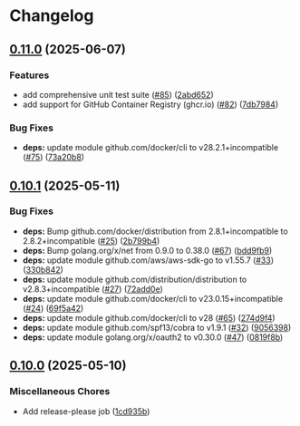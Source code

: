 # Changelog

## [0.11.0](https://github.com/koki-develop/docker-tags/compare/v0.10.1...v0.11.0) (2025-06-07)


### Features

* add comprehensive unit test suite ([#85](https://github.com/koki-develop/docker-tags/issues/85)) ([2abd652](https://github.com/koki-develop/docker-tags/commit/2abd6527a3dd9aa966a69f741ee81846ebf244cb))
* add support for GitHub Container Registry (ghcr.io) ([#82](https://github.com/koki-develop/docker-tags/issues/82)) ([7db7984](https://github.com/koki-develop/docker-tags/commit/7db798405a610ac75e1a9b38f726d2f01ab94627))


### Bug Fixes

* **deps:** update module github.com/docker/cli to v28.2.1+incompatible ([#75](https://github.com/koki-develop/docker-tags/issues/75)) ([73a20b8](https://github.com/koki-develop/docker-tags/commit/73a20b85a97f9f9a506cb124db184137f53319f4))

## [0.10.1](https://github.com/koki-develop/docker-tags/compare/v0.10.0...v0.10.1) (2025-05-11)


### Bug Fixes

* **deps:** Bump github.com/docker/distribution from 2.8.1+incompatible to 2.8.2+incompatible ([#25](https://github.com/koki-develop/docker-tags/issues/25)) ([2b799b4](https://github.com/koki-develop/docker-tags/commit/2b799b48a2c5dac2f24fa41ded61002769b1960f))
* **deps:** Bump golang.org/x/net from 0.9.0 to 0.38.0 ([#67](https://github.com/koki-develop/docker-tags/issues/67)) ([bdd9fb9](https://github.com/koki-develop/docker-tags/commit/bdd9fb9f046d2bcde604c530197b8b780580952d))
* **deps:** update module github.com/aws/aws-sdk-go to v1.55.7 ([#33](https://github.com/koki-develop/docker-tags/issues/33)) ([330b842](https://github.com/koki-develop/docker-tags/commit/330b842fe9e38d2620a47c34cfd6dd9ae8820fb9))
* **deps:** update module github.com/distribution/distribution to v2.8.3+incompatible ([#27](https://github.com/koki-develop/docker-tags/issues/27)) ([72add0e](https://github.com/koki-develop/docker-tags/commit/72add0e3020e6cb76891de0b6e3950e4749229a4))
* **deps:** update module github.com/docker/cli to v23.0.15+incompatible ([#24](https://github.com/koki-develop/docker-tags/issues/24)) ([69f5a42](https://github.com/koki-develop/docker-tags/commit/69f5a42064faad483270ea1afcd4fcff14d384ab))
* **deps:** update module github.com/docker/cli to v28 ([#65](https://github.com/koki-develop/docker-tags/issues/65)) ([274d9f4](https://github.com/koki-develop/docker-tags/commit/274d9f44e042f0cffa5665b13c3bcb94ad9a1bd8))
* **deps:** update module github.com/spf13/cobra to v1.9.1 ([#32](https://github.com/koki-develop/docker-tags/issues/32)) ([9056398](https://github.com/koki-develop/docker-tags/commit/90563984984567cd6a9e191cafa78621bc342981))
* **deps:** update module golang.org/x/oauth2 to v0.30.0 ([#47](https://github.com/koki-develop/docker-tags/issues/47)) ([0819f8b](https://github.com/koki-develop/docker-tags/commit/0819f8b9ebea0528275418f4d8eb9ceedc9d470d))

## [0.10.0](https://github.com/koki-develop/docker-tags/compare/v0.9.0...v0.10.0) (2025-05-10)


### Miscellaneous Chores

* Add release-please job ([1cd935b](https://github.com/koki-develop/docker-tags/commit/1cd935b4c7acfa3104f4161f22aa843215c826be))
